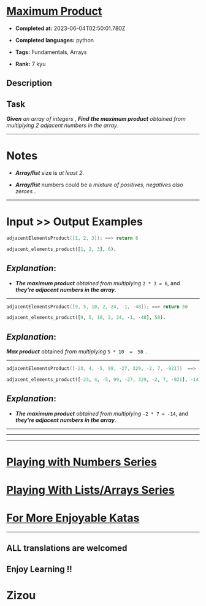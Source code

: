 # [Maximum Product ](https://www.codewars.com/kata/5a4138acf28b82aa43000117)

- **Completed at:** 2023-06-04T02:50:01.780Z

- **Completed languages:** python

- **Tags:** Fundamentals, Arrays

- **Rank:** 7 kyu

## Description

## Task

**_Given_** *an array of integers* , **_Find_** **_the maximum product_** *obtained from multiplying 2 adjacent numbers in the array*.
____

# Notes

* **_Array/list_** size is *at least 2*.

* **_Array/list_** numbers could be a *mixture of positives, negatives also zeroes* .
___

# Input >> Output Examples
```cpp
adjacentElementsProduct([1, 2, 3]); ==> return 6
```
```prolog
adjacent_elements_product([1, 2, 3], 6).
```

## **_Explanation_**:

* **_The maximum product_** *obtained from multiplying* ` 2 * 3 = 6 `, and **_they're adjacent numbers in the array_**.
___
```cpp
adjacentElementsProduct([9, 5, 10, 2, 24, -1, -48]); ==> return 50
```
```prolog
adjacent_elements_product([9, 5, 10, 2, 24, -1, -48], 50).
```
## **_Explanation_**:
**_Max product_** obtained *from multiplying*   ``` 5 * 10  =  50  ```.
___
```cpp
adjacentElementsProduct([-23, 4, -5, 99, -27, 329, -2, 7, -921])  ==>  return -14
```
```prolog
adjacent_elements_product([-23, 4, -5, 99, -27, 329, -2, 7, -921], -14).
```

## **_Explanation_**:

* **_The maximum product_** *obtained from multiplying* ` -2 * 7 = -14 `, and **_they're adjacent numbers in the array_**.
___
___
___

# [Playing with Numbers Series](https://www.codewars.com/collections/playing-with-numbers)

# [Playing With Lists/Arrays Series](https://www.codewars.com/collections/playing-with-lists-slash-arrays)

# [For More Enjoyable Katas](http://www.codewars.com/users/MrZizoScream/authored)
___

## ALL translations are welcomed

## Enjoy Learning !!
# Zizou
